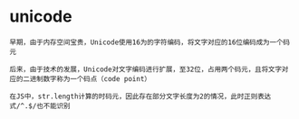 # unicode
    早期，由于内存空间宝贵，Unicode使用16为的字符编码，将文字对应的16位编码成为一个码元

    后来，由于技术的发展，Unicode对文字编码进行扩展，至32位，占用两个码元，且将文字对应的二进制数字称为一个码点（code point）
    
    在JS中，str.length计算的时码元，因此存在部分文字长度为2的情况，此时正则表达式/^.$/也不能识别
    